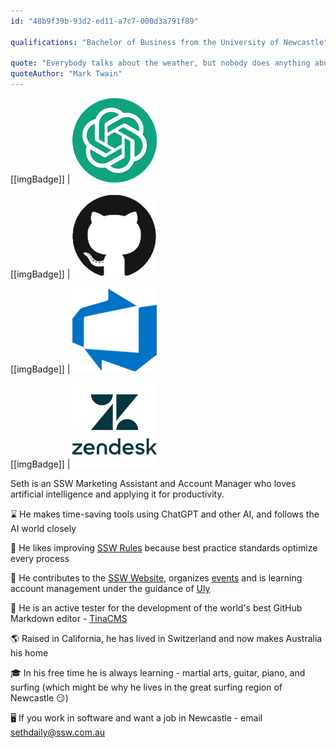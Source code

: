 ```yaml
---
id: "48b9f39b-93d2-ed11-a7c7-000d3a791f89"

qualifications: "Bachelor of Business from the University of Newcastle"

quote: "Everybody talks about the weather, but nobody does anything about it."
quoteAuthor: "Mark Twain"
---
```


[[imgBadge]]
| ![Image Alt Text](../badges/Developer-OpenAI-ChatGPT.png)

[[imgBadge]]
| ![Image Alt Text](../badges/Developer-github.png)

[[imgBadge]]
| ![Image Alt Text](../badges/Business-microsoft-azure-devops.png)

[[imgBadge]]
| ![Image Alt Text](../badges/Business-zendesk.png)

Seth is an SSW Marketing Assistant and Account Manager who loves artificial intelligence and applying it for productivity.

⌛ He makes time-saving tools using ChatGPT and other AI, and follows the AI world closely

📏 He likes improving [SSW Rules](https://www.ssw.com.au/rules/) because best practice standards optimize every process

🎊 He contributes to the [SSW Website](https://www.ssw.com.au/), organizes [events](https://www.ssw.com.au/ssw/Events/?tech=all&type=all) and is learning account management under the guidance of [Uly](/uly/)

🧪 He is an active tester for the development of the world's best GitHub Markdown editor - [TinaCMS](https://tina.io)

🌎 Raised in California, he has lived in Switzerland and now makes Australia his home

🎓 In his free time he is always learning - martial arts, guitar, piano, and surfing (which might be why he lives in the great surfing region of Newcastle 😏)

🖥️ If you work in software and want a job in Newcastle - email sethdaily@ssw.com.au
